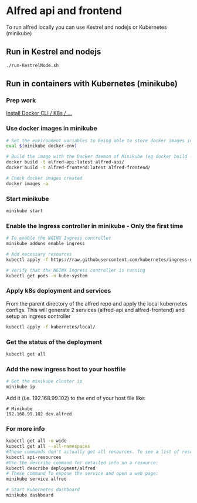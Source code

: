 # Alfred api and frontend

To run alfred locally you can use Kestrel and nodejs or Kubernetes (minikube)

## Run in Kestrel and nodejs

```bash
./run-KestrelNode.sh
```

## Run in containers with Kubernetes (minikube)

### Prep work

[Install Docker CLI / K8s / ...](PREP-DEV-MACHINE.md)

### Use docker images in minikube

```bash
# Set the environment variables to being able to store docker images in minikube
eval $(minikube docker-env)

# Build the image with the Docker daemon of Minikube (eg docker build -t my-image .)
docker build -t alfred-api:latest alfred-api/
docker build -t alfred-frontend:latest alfred-frontend/

# Check docker images created
docker images -a
```

### Start minikube

```bash
minikube start
```

### Enable the Ingress controller in minikube - Only the first time

```bash
# To enable the NGINX Ingress controller
minikube addons enable ingress

# Add necessary resources
kubectl apply -f https://raw.githubusercontent.com/kubernetes/ingress-nginx/master/deploy/static/mandatory.yaml

# Verify that the NGINX Ingress controller is running
kubectl get pods -n kube-system
```

### Apply k8s deployment and services

From the parent directory of the alfred repo and apply the local kubernetes configs.
This will generate 2 services (alfred-api and alfred-frontend) and setup an ingress controller

```bash
kubectl apply -f kubernetes/local/
```

### Get the status of the deployment

```bash
kubectl get all
```

### Add the new ingress host to your hostfile

```bash
# Get the minikube cluster ip
minikube ip
```

Add it (i.e. 192.168.99.102) to the end of your host file like:

```text
# Minikube
192.168.99.102 dev.alfred
```

### For more info

```bash
kubectl get all -o wide
kubectl get all --all-namespaces
#These commands don't actually get all resources. To see a list of resource types:
kubectl api-resources
#Use the describe command for detailed info on a resource:
kubectl describe deployment/alfred
# These command To expose the service and open a web page:
minikube service alfred

# Start Kubernetes dashboard
minikube dashboard
```
